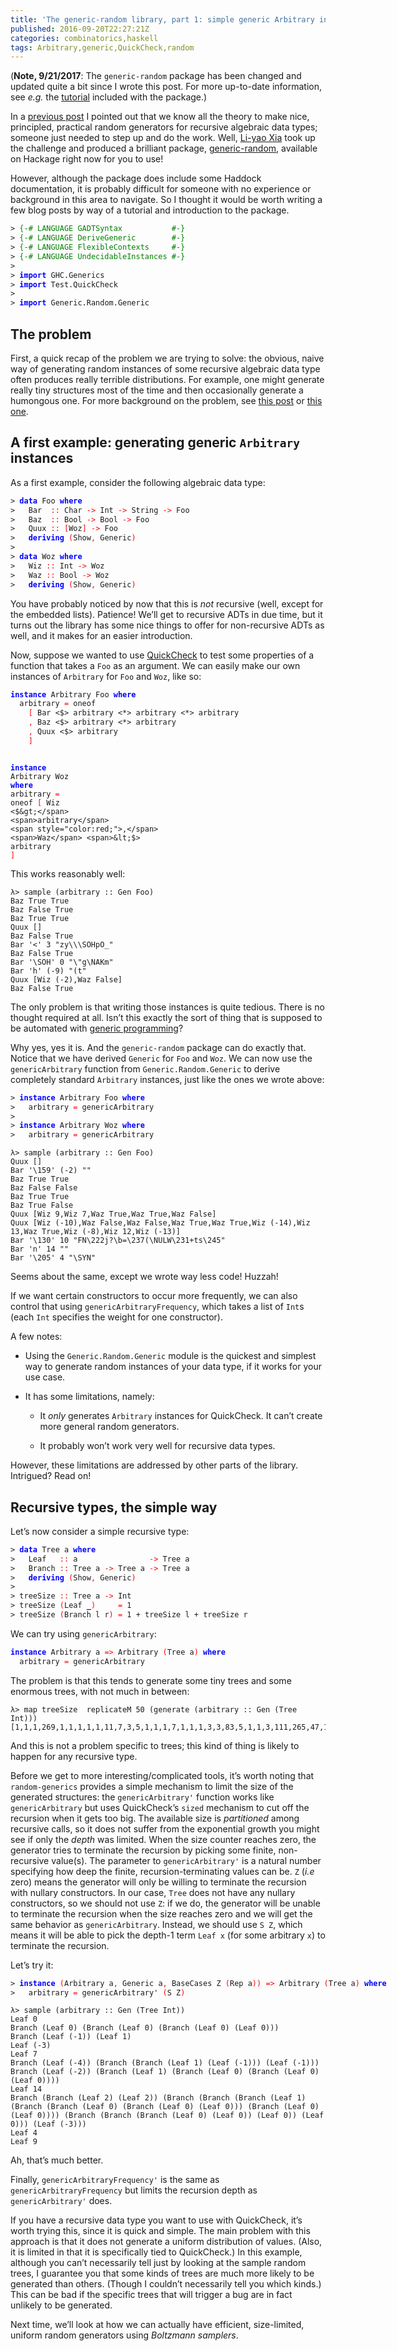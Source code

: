```yaml
---
title: 'The generic-random library, part 1: simple generic Arbitrary instances'
published: 2016-09-20T22:27:21Z
categories: combinatorics,haskell
tags: Arbitrary,generic,QuickCheck,random
---
```


<p>(<strong>Note, 9/21/2017</strong>: The <code>generic-random</code> package has been changed and updated quite a bit since I wrote this post. For more up-to-date information, see <em>e.g.</em> the <a href="http://hackage.haskell.org/package/generic-random/docs/Generic-Random-Tutorial.html">tutorial</a> included with the package.)</p>
<p>In a <a href="https://byorgey.wordpress.com/2016/03/23/boltzmann-sampling-for-generic-arbitrary-instances/">previous post</a> I pointed out that we know all the theory to make nice, principled, practical random generators for recursive algebraic data types; someone just needed to step up and do the work. Well, <a href="https://www.eleves.ens.fr/home/xia/">Li-yao Xia</a> took up the challenge and produced a brilliant package, <a href="http://hackage.haskell.org/package/generic-random">generic-random</a>, available on Hackage right now for you to use!</p>
<p>However, although the package does include some Haddock documentation, it is probably difficult for someone with no experience or background in this area to navigate. So I thought it would be worth writing a few blog posts by way of a tutorial and introduction to the package.</p>
<pre class="sourceCode haskell"><code class="sourceCode haskell"><span>&gt;</span> <span style="color:green;">{-# LANGUAGE GADTSyntax           #-}</span>
<span>&gt;</span> <span style="color:green;">{-# LANGUAGE DeriveGeneric        #-}</span>
<span>&gt;</span> <span style="color:green;">{-# LANGUAGE FlexibleContexts     #-}</span>
<span>&gt;</span> <span style="color:green;">{-# LANGUAGE UndecidableInstances #-}</span>
<span>&gt;</span> 
<span>&gt;</span> <span style="color:blue;font-weight:bold;">import</span> <span>GHC</span><span>.</span><span>Generics</span>
<span>&gt;</span> <span style="color:blue;font-weight:bold;">import</span> <span>Test</span><span>.</span><span>QuickCheck</span>
<span>&gt;</span> 
<span>&gt;</span> <span style="color:blue;font-weight:bold;">import</span> <span>Generic</span><span>.</span><span>Random</span><span>.</span><span>Generic</span>
</code></pre>
<h2 id="the-problem">The problem</h2>
<p>First, a quick recap of the problem we are trying to solve: the obvious, naive way of generating random instances of some recursive algebraic data type often produces really terrible distributions. For example, one might generate really tiny structures most of the time and then occasionally generate a humongous one. For more background on the problem, see <a href="https://byorgey.wordpress.com/2013/04/25/random-binary-trees-with-a-size-limited-critical-boltzmann-sampler-2/">this post</a> or <a href="https://byorgey.wordpress.com/2016/03/23/boltzmann-sampling-for-generic-arbitrary-instances/">this one</a>.</p>
<h2 id="a-first-example-generating-generic-arbitrary-instances">A first example: generating generic <code>Arbitrary</code> instances</h2>
<p>As a first example, consider the following algebraic data type:</p>
<pre class="sourceCode haskell"><code class="sourceCode haskell"><span>&gt;</span> <span style="color:blue;font-weight:bold;">data</span> <span>Foo</span> <span style="color:blue;font-weight:bold;">where</span>
<span>&gt;</span>   <span>Bar</span>  <span style="color:red;">::</span> <span>Char</span> <span style="color:red;">-&gt;</span> <span>Int</span> <span style="color:red;">-&gt;</span> <span>String</span> <span style="color:red;">-&gt;</span> <span>Foo</span>
<span>&gt;</span>   <span>Baz</span>  <span style="color:red;">::</span> <span>Bool</span> <span style="color:red;">-&gt;</span> <span>Bool</span> <span style="color:red;">-&gt;</span> <span>Foo</span>
<span>&gt;</span>   <span>Quux</span> <span style="color:red;">::</span> <span style="color:red;">[</span><span>Woz</span><span style="color:red;">]</span> <span style="color:red;">-&gt;</span> <span>Foo</span>
<span>&gt;</span>   <span style="color:blue;font-weight:bold;">deriving</span> <span style="color:red;">(</span><span>Show</span><span style="color:red;">,</span> <span>Generic</span><span style="color:red;">)</span>
<span>&gt;</span> 
<span>&gt;</span> <span style="color:blue;font-weight:bold;">data</span> <span>Woz</span> <span style="color:blue;font-weight:bold;">where</span>
<span>&gt;</span>   <span>Wiz</span> <span style="color:red;">::</span> <span>Int</span> <span style="color:red;">-&gt;</span> <span>Woz</span>
<span>&gt;</span>   <span>Waz</span> <span style="color:red;">::</span> <span>Bool</span> <span style="color:red;">-&gt;</span> <span>Woz</span>
<span>&gt;</span>   <span style="color:blue;font-weight:bold;">deriving</span> <span style="color:red;">(</span><span>Show</span><span style="color:red;">,</span> <span>Generic</span><span style="color:red;">)</span>
</code></pre>
<p>You have probably noticed by now that this is <em>not</em> recursive (well, except for the embedded lists). Patience! We’ll get to recursive ADTs in due time, but it turns out the library has some nice things to offer for non-recursive ADTs as well, and it makes for an easier introduction.</p>
<p>Now, suppose we wanted to use <a href="http://hackage.haskell.org/package/QuickCheck">QuickCheck</a> to test some properties of a function that takes a <code>Foo</code> as an argument. We can easily make our own instances of <code>Arbitrary</code> for <code>Foo</code> and <code>Woz</code>, like so:</p>
<pre class="sourceCode haskell"><code class="sourceCode haskell"><span style="color:blue;font-weight:bold;">instance</span> <span>Arbitrary</span> <span>Foo</span> <span style="color:blue;font-weight:bold;">where</span>
  <span>arbitrary</span> <span style="color:red;">=</span> <span>oneof</span>
    <span style="color:red;">[</span> <span>Bar</span> <span>&lt;$&gt;</span> <span>arbitrary</span> <span>&lt;*&gt;</span> <span>arbitrary</span> <span>&lt;*&gt;</span> <span>arbitrary</span>
    <span style="color:red;">,</span> <span>Baz</span> <span>&lt;$&gt;</span> <span>arbitrary</span> <span>&lt;*&gt;</span> <span>arbitrary</span>
    <span style="color:red;">,</span> <span>Quux</span> <span>&lt;$&gt;</span> <span>arbitrary</span>
    <span style="color:red;">]</span>

<span style="color:blue;font-weight:bold;">instance</span> <span>Arbitrary</span> <span>Woz</span> <span style="color:blue;font-weight:bold;">where</span>
  <span>arbitrary</span> <span style="color:red;">=</span> <span>oneof</span>
    <span style="color:red;">[</span> <span>Wiz</span> <span>&lt;$&gt;</span> <span>arbitrary</span>
    <span style="color:red;">,</span> <span>Waz</span> <span>&lt;$&gt;</span> <span>arbitrary</span>
    <span style="color:red;">]</span></code></pre>
<p>This works reasonably well:</p>
<pre><code>λ&gt; sample (arbitrary :: Gen Foo)
Baz True True
Baz False True
Baz True True
Quux []
Baz False True
Bar '&lt;&#039; 3 &quot;zy\\\SOHpO_&quot;
Baz False True
Bar &#039;\SOH&#039; 0 &quot;\&quot;g\NAKm&quot;
Bar &#039;h&#039; (-9) &quot;(t&quot;
Quux [Wiz (-2),Waz False]
Baz False True</code></pre>
<p>The only problem is that writing those instances is quite tedious. There is no thought required at all. Isn’t this exactly the sort of thing that is supposed to be automated with <a href="https://wiki.haskell.org/GHC.Generics">generic programming</a>?</p>
<p>Why yes, yes it is. And the <code>generic-random</code> package can do exactly that. Notice that we have derived <code>Generic</code> for <code>Foo</code> and <code>Woz</code>. We can now use the <code>genericArbitrary</code> function from <code>Generic.Random.Generic</code> to derive completely standard <code>Arbitrary</code> instances, just like the ones we wrote above:</p>
<pre class="sourceCode haskell"><code class="sourceCode haskell"><span>&gt;</span> <span style="color:blue;font-weight:bold;">instance</span> <span>Arbitrary</span> <span>Foo</span> <span style="color:blue;font-weight:bold;">where</span>
<span>&gt;</span>   <span>arbitrary</span> <span style="color:red;">=</span> <span>genericArbitrary</span>
<span>&gt;</span> 
<span>&gt;</span> <span style="color:blue;font-weight:bold;">instance</span> <span>Arbitrary</span> <span>Woz</span> <span style="color:blue;font-weight:bold;">where</span>
<span>&gt;</span>   <span>arbitrary</span> <span style="color:red;">=</span> <span>genericArbitrary</span>
</code></pre>
<pre><code>λ&gt; sample (arbitrary :: Gen Foo)
Quux []
Bar '\159' (-2) ""
Baz True True
Baz False False
Baz True True
Baz True False
Quux [Wiz 9,Wiz 7,Waz True,Waz True,Waz False]
Quux [Wiz (-10),Waz False,Waz False,Waz True,Waz True,Wiz (-14),Wiz 13,Waz True,Wiz (-8),Wiz 12,Wiz (-13)]
Bar '\130' 10 "FN\222j?\b=\237(\NULW\231+ts\245"
Bar 'n' 14 ""
Bar '\205' 4 "\SYN"</code></pre>
<p>Seems about the same, except we wrote way less code! Huzzah!</p>
<p>If we want certain constructors to occur more frequently, we can also control that using <code>genericArbitraryFrequency</code>, which takes a list of <code>Int</code>s (each <code>Int</code> specifies the weight for one constructor).</p>
<p>A few notes:</p>
<ul>
<li><p>Using the <code>Generic.Random.Generic</code> module is the quickest and simplest way to generate random instances of your data type, if it works for your use case.</p></li>
<li><p>It has some limitations, namely:</p>
<ul>
<li><p>It <em>only</em> generates <code>Arbitrary</code> instances for QuickCheck. It can’t create more general random generators.</p></li>
<li><p>It probably won’t work very well for recursive data types.</p></li>
</ul></li>
</ul>
<p>However, these limitations are addressed by other parts of the library. Intrigued? Read on!</p>
<h2 id="recursive-types-the-simple-way">Recursive types, the simple way</h2>
<p>Let’s now consider a simple recursive type:</p>
<pre class="sourceCode haskell"><code class="sourceCode haskell"><span>&gt;</span> <span style="color:blue;font-weight:bold;">data</span> <span>Tree</span> <span>a</span> <span style="color:blue;font-weight:bold;">where</span>
<span>&gt;</span>   <span>Leaf</span>   <span style="color:red;">::</span> <span>a</span>                <span style="color:red;">-&gt;</span> <span>Tree</span> <span>a</span>
<span>&gt;</span>   <span>Branch</span> <span style="color:red;">::</span> <span>Tree</span> <span>a</span> <span style="color:red;">-&gt;</span> <span>Tree</span> <span>a</span> <span style="color:red;">-&gt;</span> <span>Tree</span> <span>a</span>
<span>&gt;</span>   <span style="color:blue;font-weight:bold;">deriving</span> <span style="color:red;">(</span><span>Show</span><span style="color:red;">,</span> <span>Generic</span><span style="color:red;">)</span>
<span>&gt;</span> 
<span>&gt;</span> <span>treeSize</span> <span style="color:red;">::</span> <span>Tree</span> <span>a</span> <span style="color:red;">-&gt;</span> <span>Int</span>
<span>&gt;</span> <span>treeSize</span> <span style="color:red;">(</span><span>Leaf</span> <span style="color:blue;font-weight:bold;">_</span><span style="color:red;">)</span>     <span style="color:red;">=</span> <span class="hs-num">1</span>
<span>&gt;</span> <span>treeSize</span> <span style="color:red;">(</span><span>Branch</span> <span>l</span> <span>r</span><span style="color:red;">)</span> <span style="color:red;">=</span> <span class="hs-num">1</span> <span>+</span> <span>treeSize</span> <span>l</span> <span>+</span> <span>treeSize</span> <span>r</span>
</code></pre>
<p>We can try using <code>genericArbitrary</code>:</p>
<pre class="sourceCode haskell"><code class="sourceCode haskell"><span style="color:blue;font-weight:bold;">instance</span> <span>Arbitrary</span> <span>a</span> <span style="color:red;">=&gt;</span> <span>Arbitrary</span> <span style="color:red;">(</span><span>Tree</span> <span>a</span><span style="color:red;">)</span> <span style="color:blue;font-weight:bold;">where</span>
  <span>arbitrary</span> <span style="color:red;">=</span> <span>genericArbitrary</span></code></pre>
<p>The problem is that this tends to generate some tiny trees and some enormous trees, with not much in between:</p>
<pre><code>λ&gt; map treeSize  replicateM 50 (generate (arbitrary :: Gen (Tree Int)))
[1,1,1,269,1,1,1,1,1,11,7,3,5,1,1,1,7,1,1,1,3,3,83,5,1,1,3,111,265,47,1,3,19,1,11,1,5,3,15,15,1,91,1,13,4097,119,1,15,5,3]</code></pre>
<p>And this is not a problem specific to trees; this kind of thing is likely to happen for any recursive type.</p>
<p>Before we get to more interesting/complicated tools, it’s worth noting that <code>random-generics</code> provides a simple mechanism to limit the size of the generated structures: the <code>genericArbitrary'</code> function works like <code>genericArbitrary</code> but uses QuickCheck’s <code>sized</code> mechanism to cut off the recursion when it gets too big. The available size is <em>partitioned</em> among recursive calls, so it does not suffer from the exponential growth you might see if only the <em>depth</em> was limited. When the size counter reaches zero, the generator tries to terminate the recursion by picking some finite, non-recursive value(s). The parameter to <code>genericArbitrary'</code> is a natural number specifying how deep the finite, recursion-terminating values can be. <code>Z</code> (<em>i.e</em> zero) means the generator will only be willing to terminate the recursion with nullary constructors. In our case, <code>Tree</code> does not have any nullary constructors, so we should not use <code>Z</code>: if we do, the generator will be unable to terminate the recursion when the size reaches zero and we will get the same behavior as <code>genericArbitrary</code>. Instead, we should use <code>S Z</code>, which means it will be able to pick the depth-1 term <code>Leaf x</code> (for some arbitrary <code>x</code>) to terminate the recursion.</p>
<p>Let’s try it:</p>
<pre class="sourceCode haskell"><code class="sourceCode haskell"><span>&gt;</span> <span style="color:blue;font-weight:bold;">instance</span> <span style="color:red;">(</span><span>Arbitrary</span> <span>a</span><span style="color:red;">,</span> <span>Generic</span> <span>a</span><span style="color:red;">,</span> <span>BaseCases</span> <span>Z</span> <span style="color:red;">(</span><span>Rep</span> <span>a</span><span style="color:red;">)</span><span style="color:red;">)</span> <span style="color:red;">=&gt;</span> <span>Arbitrary</span> <span style="color:red;">(</span><span>Tree</span> <span>a</span><span style="color:red;">)</span> <span style="color:blue;font-weight:bold;">where</span>
<span>&gt;</span>   <span>arbitrary</span> <span style="color:red;">=</span> <span>genericArbitrary'</span> <span style="color:red;">(</span><span>S</span> <span>Z</span><span style="color:red;">)</span>
</code></pre>
<pre><code>λ&gt; sample (arbitrary :: Gen (Tree Int))
Leaf 0
Branch (Leaf 0) (Branch (Leaf 0) (Branch (Leaf 0) (Leaf 0)))
Branch (Leaf (-1)) (Leaf 1)
Leaf (-3)
Leaf 7
Branch (Leaf (-4)) (Branch (Branch (Leaf 1) (Leaf (-1))) (Leaf (-1)))
Branch (Leaf (-2)) (Branch (Leaf 1) (Branch (Leaf 0) (Branch (Leaf 0) (Leaf 0))))
Leaf 14
Branch (Branch (Leaf 2) (Leaf 2)) (Branch (Branch (Branch (Leaf 1) (Branch (Branch (Leaf 0) (Branch (Leaf 0) (Leaf 0))) (Branch (Leaf 0) (Leaf 0)))) (Branch (Branch (Branch (Leaf 0) (Leaf 0)) (Leaf 0)) (Leaf 0))) (Leaf (-3)))
Leaf 4
Leaf 9</code></pre>
<p>Ah, that’s much better.</p>
<p>Finally, <code>genericArbitraryFrequency'</code> is the same as <code>genericArbitraryFrequency</code> but limits the recursion depth as <code>genericArbitrary'</code> does.</p>
<p>If you have a recursive data type you want to use with QuickCheck, it’s worth trying this, since it is quick and simple. The main problem with this approach is that it does not generate a uniform distribution of values. (Also, it is limited in that it is specifically tied to QuickCheck.) In this example, although you can’t necessarily tell just by looking at the sample random trees, I guarantee you that some kinds of trees are much more likely to be generated than others. (Though I couldn’t necessarily tell you which kinds.) This can be bad if the specific trees that will trigger a bug are in fact unlikely to be generated.</p>
<p>Next time, we’ll look at how we can actually have efficient, size-limited, uniform random generators using <em>Boltzmann samplers</em>.</p>

